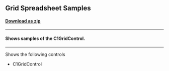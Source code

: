 ## Grid Spreadsheet Samples
#### [Download as zip](https://grapecity.github.io/DownGit/#/home?url=https://github.com/GrapeCity/ComponentOne-WPF-Samples/tree/master/NET_6/GridControl/Spreadsheet)
____
#### Shows samples of the C1GridControl.
____
Shows the following controls

* C1GridControl
